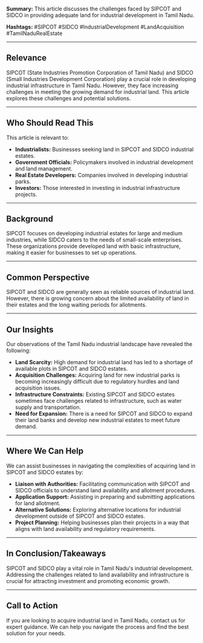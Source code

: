 **Summary:** This article discusses the challenges faced by SIPCOT and SIDCO in providing adequate land for industrial development in Tamil Nadu.

**Hashtags:** #SIPCOT #SIDCO #IndustrialDevelopment #LandAcquisition #TamilNaduRealEstate

---

## Relevance

SIPCOT (State Industries Promotion Corporation of Tamil Nadu) and SIDCO (Small Industries Development Corporation) play a crucial role in developing industrial infrastructure in Tamil Nadu. However, they face increasing challenges in meeting the growing demand for industrial land. This article explores these challenges and potential solutions.

---

## Who Should Read This

This article is relevant to:

*   **Industrialists:** Businesses seeking land in SIPCOT and SIDCO industrial estates.
*   **Government Officials:** Policymakers involved in industrial development and land management.
*   **Real Estate Developers:** Companies involved in developing industrial parks.
*   **Investors:** Those interested in investing in industrial infrastructure projects.

---

## Background

SIPCOT focuses on developing industrial estates for large and medium industries, while SIDCO caters to the needs of small-scale enterprises. These organizations provide developed land with basic infrastructure, making it easier for businesses to set up operations.

---

## Common Perspective

SIPCOT and SIDCO are generally seen as reliable sources of industrial land. However, there is growing concern about the limited availability of land in their estates and the long waiting periods for allotments.

---

## Our Insights

Our observations of the Tamil Nadu industrial landscape have revealed the following:

*   **Land Scarcity:**  High demand for industrial land has led to a shortage of available plots in SIPCOT and SIDCO estates.
*   **Acquisition Challenges:** Acquiring land for new industrial parks is becoming increasingly difficult due to regulatory hurdles and land acquisition issues.
*   **Infrastructure Constraints:** Existing SIPCOT and SIDCO estates sometimes face challenges related to infrastructure, such as water supply and transportation.
*   **Need for Expansion:** There is a need for SIPCOT and SIDCO to expand their land banks and develop new industrial estates to meet future demand.

---

## Where We Can Help

We can assist businesses in navigating the complexities of acquiring land in SIPCOT and SIDCO estates by:

*   **Liaison with Authorities:** Facilitating communication with SIPCOT and SIDCO officials to understand land availability and allotment procedures.
*   **Application Support:**  Assisting in preparing and submitting applications for land allotment.
*   **Alternative Solutions:** Exploring alternative locations for industrial development outside of SIPCOT and SIDCO estates.
*   **Project Planning:** Helping businesses plan their projects in a way that aligns with land availability and regulatory requirements.

---

## In Conclusion/Takeaways

SIPCOT and SIDCO play a vital role in Tamil Nadu's industrial development. Addressing the challenges related to land availability and infrastructure is crucial for attracting investment and promoting economic growth.

---

## Call to Action

If you are looking to acquire industrial land in Tamil Nadu, contact us for expert guidance. We can help you navigate the process and find the best solution for your needs.
